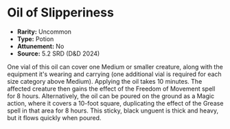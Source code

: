 # Oil of Slipperiness

- **Rarity:** Uncommon
- **Type:** Potion
- **Attunement:** No
- **Source:** 5.2 SRD (D&D 2024)

One vial of this oil can cover one Medium or smaller creature, along with the equipment it's wearing and carrying (one additional vial is required for each size category above Medium). Applying the oil takes 10 minutes. The affected creature then gains the effect of the Freedom of Movement spell for 8 hours. Alternatively, the oil can be poured on the ground as a Magic action, where it covers a 10-foot square, duplicating the effect of the Grease spell in that area for 8 hours. This sticky, black unguent is thick and heavy, but it flows quickly when poured.
